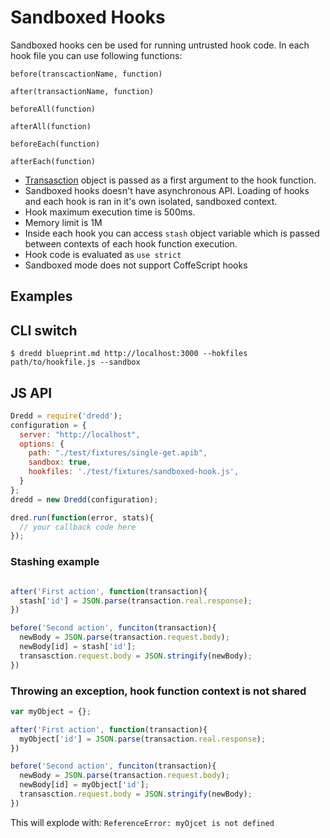 # Sandboxed Hooks
Sandboxed hooks cen be used for running untrusted hook code. In each hook file you can use following functions:

`before(transcactionName, function)`

`after(transactionName, function)`

`beforeAll(function)`

`afterAll(function)`

`beforeEach(function)`

`afterEach(function)`


- [Transasction]() object is passed as a first argument to the hook function.
- Sandboxed hooks doesn't have asynchronous API. Loading of hooks and each hook is ran in it's own isolated, sandboxed context.
- Hook maximum execution time is 500ms.
- Memory limit is 1M
- Inside each hook you can access `stash` object variable which is passed between contexts of each hook function execution.
- Hook code is evaluated as `use strict`
- Sandboxed mode does not support CoffeScript hooks


## Examples

## CLI switch

```
$ dredd blueprint.md http://localhost:3000 --hokfiles path/to/hookfile.js --sandbox
```

## JS API

```javascript
Dredd = require('dredd');
configuration = {
  server: "http://localhost",
  options: {
    path: "./test/fixtures/single-get.apib",
    sandbox: true,
    hookfiles: './test/fixtures/sandboxed-hook.js',
  }
};
dredd = new Dredd(configuration);

dred.run(function(error, stats){
  // your callback code here
});
```


### Stashing example
```javascript

after('First action', function(transaction){
  stash['id'] = JSON.parse(transaction.real.response);
})

before('Second action', funciton(transaction){
  newBody = JSON.parse(transaction.request.body);
  newBody[id] = stash['id'];
  transasction.request.body = JSON.stringify(newBody);
})

```


### Throwing an exception, hook function context is not shared
```javascript
var myObject = {};

after('First action', function(transaction){
  myObject['id'] = JSON.parse(transaction.real.response);
})

before('Second action', funciton(transaction){
  newBody = JSON.parse(transaction.request.body);
  newBody[id] = myObject['id'];
  transasction.request.body = JSON.stringify(newBody);
})

```

This will explode with: `ReferenceError: myOjcet is not defined`


